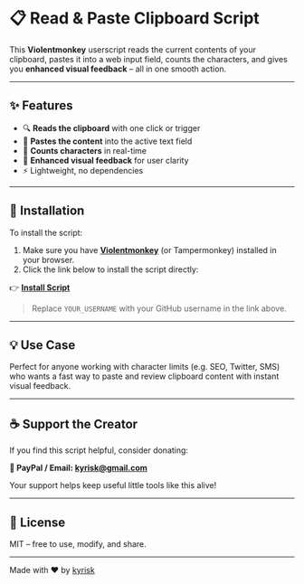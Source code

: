 # 📋 Read & Paste Clipboard Script

This **Violentmonkey** userscript reads the current contents of your clipboard, pastes it into a web input field, counts the characters, and gives you **enhanced visual feedback** – all in one smooth action.

---

## ✨ Features

- 🔍 **Reads the clipboard** with one click or trigger
- 📝 **Pastes the content** into the active text field
- 🔢 **Counts characters** in real-time
- 🎨 **Enhanced visual feedback** for user clarity
- ⚡ Lightweight, no dependencies

---

## 🚀 Installation

To install the script:

1. Make sure you have **[Violentmonkey](https://violentmonkey.github.io/)** (or Tampermonkey) installed in your browser.
2. Click the link below to install the script directly:

👉 **[Install Script](https://github.com/wolfyrion/ProxmoxNoVnc/blob/main/proxmoxnovnc.user.js)**

> Replace `YOUR_USERNAME` with your GitHub username in the link above.

---

## 💡 Use Case

Perfect for anyone working with character limits (e.g. SEO, Twitter, SMS) who wants a fast way to paste and review clipboard content with instant visual feedback.

---

## ☕ Support the Creator

If you find this script helpful, consider donating:

**📧 PayPal / Email: kyrisk@gmail.com**

Your support helps keep useful little tools like this alive!

---

## 📄 License

MIT – free to use, modify, and share.

---

Made with ❤️ by [kyrisk](mailto:kyrisk@gmail.com)
